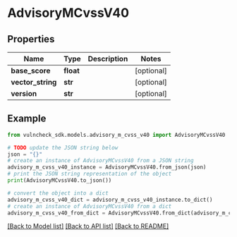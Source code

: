 # AdvisoryMCvssV40


## Properties

Name | Type | Description | Notes
------------ | ------------- | ------------- | -------------
**base_score** | **float** |  | [optional] 
**vector_string** | **str** |  | [optional] 
**version** | **str** |  | [optional] 

## Example

```python
from vulncheck_sdk.models.advisory_m_cvss_v40 import AdvisoryMCvssV40

# TODO update the JSON string below
json = "{}"
# create an instance of AdvisoryMCvssV40 from a JSON string
advisory_m_cvss_v40_instance = AdvisoryMCvssV40.from_json(json)
# print the JSON string representation of the object
print(AdvisoryMCvssV40.to_json())

# convert the object into a dict
advisory_m_cvss_v40_dict = advisory_m_cvss_v40_instance.to_dict()
# create an instance of AdvisoryMCvssV40 from a dict
advisory_m_cvss_v40_from_dict = AdvisoryMCvssV40.from_dict(advisory_m_cvss_v40_dict)
```
[[Back to Model list]](../README.md#documentation-for-models) [[Back to API list]](../README.md#documentation-for-api-endpoints) [[Back to README]](../README.md)


